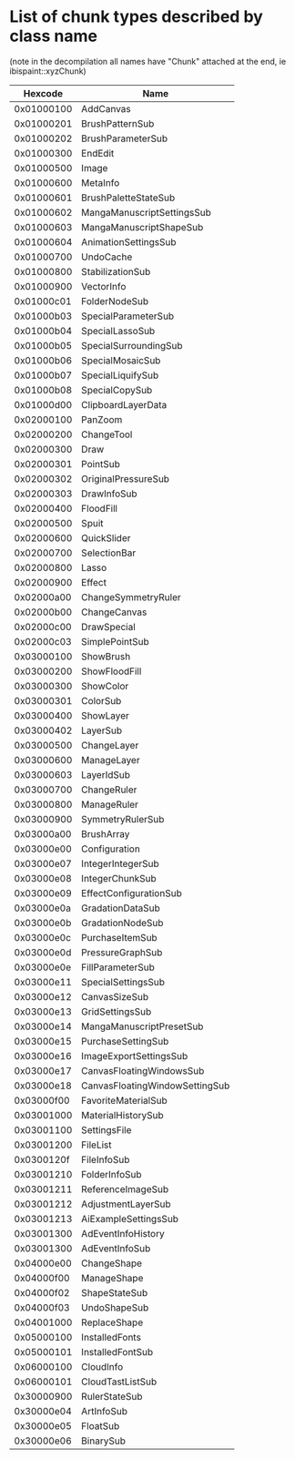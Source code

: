 # List of chunk types described by class name

(note in the decompilation all names have "Chunk" attached at the end, ie ibispaint::xyzChunk)

| Hexcode    | Name                           |
| ---------- | ------------------------------ |
| 0x01000100 | AddCanvas                      |
| 0x01000201 | BrushPatternSub                |
| 0x01000202 | BrushParameterSub              |
| 0x01000300 | EndEdit                        |
| 0x01000500 | Image                          |
| 0x01000600 | MetaInfo                       |
| 0x01000601 | BrushPaletteStateSub           |
| 0x01000602 | MangaManuscriptSettingsSub     |
| 0x01000603 | MangaManuscriptShapeSub        |
| 0x01000604 | AnimationSettingsSub           |
| 0x01000700 | UndoCache                      |
| 0x01000800 | StabilizationSub               |
| 0x01000900 | VectorInfo                     |
| 0x01000c01 | FolderNodeSub                  |
| 0x01000b03 | SpecialParameterSub            |
| 0x01000b04 | SpecialLassoSub                |
| 0x01000b05 | SpecialSurroundingSub          |
| 0x01000b06 | SpecialMosaicSub               |
| 0x01000b07 | SpecialLiquifySub              |
| 0x01000b08 | SpecialCopySub                 |
| 0x01000d00 | ClipboardLayerData             |
| 0x02000100 | PanZoom                        |
| 0x02000200 | ChangeTool                     |
| 0x02000300 | Draw                           |
| 0x02000301 | PointSub                       |
| 0x02000302 | OriginalPressureSub            |
| 0x02000303 | DrawInfoSub                    |
| 0x02000400 | FloodFill                      |
| 0x02000500 | Spuit                          |
| 0x02000600 | QuickSlider                    |
| 0x02000700 | SelectionBar                   |
| 0x02000800 | Lasso                          |
| 0x02000900 | Effect                         |
| 0x02000a00 | ChangeSymmetryRuler            |
| 0x02000b00 | ChangeCanvas                   |
| 0x02000c00 | DrawSpecial                    |
| 0x02000c03 | SimplePointSub                 |
| 0x03000100 | ShowBrush                      |
| 0x03000200 | ShowFloodFill                  |
| 0x03000300 | ShowColor                      |
| 0x03000301 | ColorSub                       |
| 0x03000400 | ShowLayer                      |
| 0x03000402 | LayerSub                       |
| 0x03000500 | ChangeLayer                    |
| 0x03000600 | ManageLayer                    |
| 0x03000603 | LayerIdSub                     |
| 0x03000700 | ChangeRuler                    |
| 0x03000800 | ManageRuler                    |
| 0x03000900 | SymmetryRulerSub               |
| 0x03000a00 | BrushArray                     |
| 0x03000e00 | Configuration                  |
| 0x03000e07 | IntegerIntegerSub              |
| 0x03000e08 | IntegerChunkSub                |
| 0x03000e09 | EffectConfigurationSub         |
| 0x03000e0a | GradationDataSub               |
| 0x03000e0b | GradationNodeSub               |
| 0x03000e0c | PurchaseItemSub                |
| 0x03000e0d | PressureGraphSub               |
| 0x03000e0e | FillParameterSub               |
| 0x03000e11 | SpecialSettingsSub             |
| 0x03000e12 | CanvasSizeSub                  |
| 0x03000e13 | GridSettingsSub                |
| 0x03000e14 | MangaManuscriptPresetSub       |
| 0x03000e15 | PurchaseSettingSub             |
| 0x03000e16 | ImageExportSettingsSub         |
| 0x03000e17 | CanvasFloatingWindowsSub       |
| 0x03000e18 | CanvasFloatingWindowSettingSub |
| 0x03000f00 | FavoriteMaterialSub            |
| 0x03001000 | MaterialHistorySub             |
| 0x03001100 | SettingsFile                   |
| 0x03001200 | FileList                       |
| 0x0300120f | FileInfoSub                    |
| 0x03001210 | FolderInfoSub                  |
| 0x03001211 | ReferenceImageSub              |
| 0x03001212 | AdjustmentLayerSub             |
| 0x03001213 | AiExampleSettingsSub           |
| 0x03001300 | AdEventInfoHistory             |
| 0x03001300 | AdEventInfoSub                 |
| 0x04000e00 | ChangeShape                    |
| 0x04000f00 | ManageShape                    |
| 0x04000f02 | ShapeStateSub                  |
| 0x04000f03 | UndoShapeSub                   |
| 0x04001000 | ReplaceShape                   |
| 0x05000100 | InstalledFonts                 |
| 0x05000101 | InstalledFontSub               |
| 0x06000100 | CloudInfo                      |
| 0x06000101 | CloudTastListSub               |
| 0x30000900 | RulerStateSub                  |
| 0x30000e04 | ArtInfoSub                     |
| 0x30000e05 | FloatSub                       |
| 0x30000e06 | BinarySub                      |

